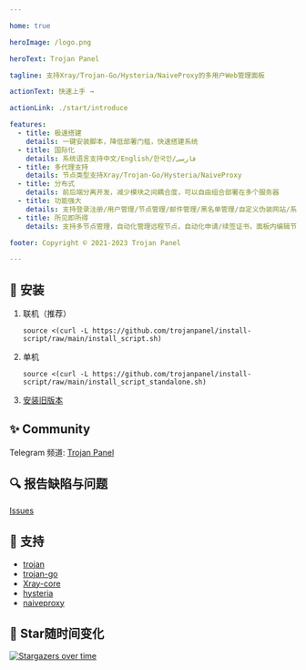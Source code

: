 ```yaml
---

home: true

heroImage: /logo.png

heroText: Trojan Panel

tagline: 支持Xray/Trojan-Go/Hysteria/NaiveProxy的多用户Web管理面板

actionText: 快速上手 →

actionLink: ./start/introduce

features:
  - title: 极速搭建
    details: 一键安装脚本，降低部署门槛，快速搭建系统
  - title: 国际化
    details: 系统语言支持中文/English/한국인/فارسی
  - title: 多代理支持
    details: 节点类型支持Xray/Trojan-Go/Hysteria/NaiveProxy
  - title: 分布式
    details: 前后端分离开发，减少模块之间耦合度，可以自由组合部署在多个服务器
  - title: 功能强大
    details: 支持登录注册/用户管理/节点管理/邮件管理/黑名单管理/自定义伪装网站/系统看板等
  - title: 所见即所得
    details: 支持多节点管理，自动化管理远程节点，自动化申请/续签证书，面板内编辑节点，远程服务实时修改节点配置

footer: Copyright © 2021-2023 Trojan Panel

---
```


## 🚀 安装

1. 联机（推荐）

    ```shell
    source <(curl -L https://github.com/trojanpanel/install-script/raw/main/install_script.sh)
    ```

2. 单机

    ```shell
    source <(curl -L https://github.com/trojanpanel/install-script/raw/main/install_script_standalone.sh)
    ```

3. [安装旧版本](https://github.com/trojanpanel/install-script/tree/main/README_ZH.md)

## ✨ Community

Telegram 频道: [Trojan Panel](https://t.me/TrojanPanel)

## 🔍 报告缺陷与问题

[Issues](https://github.com/trojanpanel/install-script/issues)

## 💞 支持

- [trojan](https://github.com/trojan-gfw/trojan)
- [trojan-go](https://github.com/p4gefau1t/trojan-go)
- [Xray-core](https://github.com/XTLS/Xray-core)
- [hysteria](https://github.com/HyNetwork/hysteria)
- [naiveproxy](https://github.com/klzgrad/naiveproxy)

## 🌟 Star随时间变化

[![Stargazers over time](https://starchart.cc/trojanpanel/install-script.svg)](https://github.com/trojanpanel/install-script)